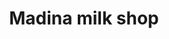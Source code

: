 ---
title: "Madina milk shop"
url: /karachi/madina-milk-shop-47th-st-c-1area-c-1-area-karachi/
shop: dairy
---